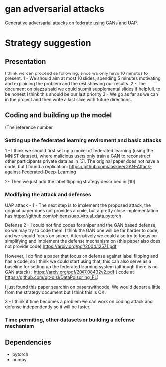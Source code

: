 # gan adversarial attacks
Generative adversarial attacks on federate using GANs and UAP.

# Strategy suggestion 

## Presentation
I think we can proceed as following, since we only have 10 minutes to present.
1 - We should aim at most 10 slides, spending 5 minutes motivating and explaining the problem and the rest showing our results. 
2 - The document on piazza said we could submit supplemental slides if helpfull, to be honest I think this should be our last priority
3 - We go as far as we can in the project and then write a last slide with future directions.

## Coding and building up the model
(The reference number 

### Setting up the federated learning enviroment and basic attacks
1 -  I think we should first set up a model of federated learning (using the MNIST dataset), where malicious users only train a GAN to reconstruct other
participants private data as in [3].  The original paper does not have a code, but I found a replication:
https://github.com/Jaskiee/GAN-Attack-against-Federated-Deep-Learning

2- Then we just add the label flipping strategy described in [10]

### Modifying the attack  and defenses

UAP attack -
1 - The next step is to implement the proposed attack, the original paper does not provides a code, but a pretty close implementation has
https://github.com/phibenz/uap_virtual_data.pytorch


Defense
2 -  I could not find codes for sniper and the GAN based defense, so we may try to code them. I  think the GAN one will be far harder to code, and we should focus on sniper.
Alternatively we could also try to focus on simplifying and implement the defense mechanism on (this paper also does not provide code) https://arxiv.org/pdf/2004.12571.pdf

However, I do find a paper that focus on defense against label flipping and has a code, so  I think we could start using that, this can also serve as a baseline for 
setting up the federated learning system (although there is no GAN attack) : https://arxiv.org/pdf/2007.08432v2.pdf ( code at https://github.com/git-disl/DataPoisoning_FL)

I just found this paper searchin on paperswithcode. We would depart a little from the strategy document but I think this is OK.

3 - I think if time becomes a problem we can work on coding attack and defense independently so it will be faster.

### Time permiting, other datasets or building a defense mechanism

## Dependencies
- pytorch
- numpy


